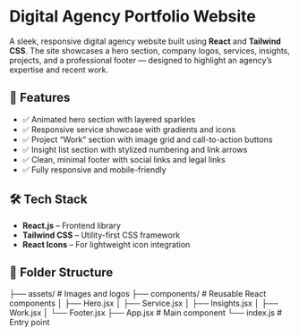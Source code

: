 # Digital Agency Portfolio Website

A sleek, responsive digital agency website built using **React** and **Tailwind CSS**. The site showcases a hero section, company logos, services, insights, projects, and a professional footer — designed to highlight an agency’s expertise and recent work.

## 🚀 Features

- ✅ Animated hero section with layered sparkles
- ✅ Responsive service showcase with gradients and icons
- ✅ Project “Work” section with image grid and call-to-action buttons
- ✅ Insight list section with stylized numbering and link arrows
- ✅ Clean, minimal footer with social links and legal links
- ✅ Fully responsive and mobile-friendly

## 🛠️ Tech Stack

- **React.js** – Frontend library
- **Tailwind CSS** – Utility-first CSS framework
- **React Icons** – For lightweight icon integration

## 📁 Folder Structure
├── assets/ # Images and logos
├── components/ # Reusable React components
│ ├── Hero.jsx
│ ├── Service.jsx
│ ├── Insights.jsx
│ ├── Work.jsx
│ └── Footer.jsx
├── App.jsx # Main component
└── index.js # Entry point
